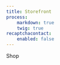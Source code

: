 ```yaml
---
title: Storefront
process:
    markdown: true
    twig: true
recaptchacontact:
    enabled: false
---
```


Shop